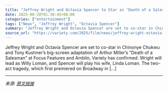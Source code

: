 ```yaml
---
title: "Jeffrey Wright and Octavia Spencer to Star in ‘Death of a Salesman’ at Focus Features and Amblin"
date: 2025-08-20T01:30:45+08:00
categories: ["entertainment"]
tags: ["News", "Jeffrey Wright", "Octavia Spencer"]
summary: "Jeffrey Wright and Octavia Spencer are set to co-star in Chinonye Chukwu and Tony Kushner&#8217;s big-screen adaptation of Arthur Miller&#8217;s &#8220;Death of a Salesman&#8221; at Focus Features and"
source_url: "https://variety.com/2025/film/news/jeffrey-wright-octavia-spencer-death-of-a-salesman-1236493606/"
---
```


Jeffrey Wright and Octavia Spencer are set to co-star in Chinonye Chukwu and Tony Kushner&#8217;s big-screen adaptation of Arthur Miller&#8217;s &#8220;Death of a Salesman&#8221; at Focus Features and Amblin, Variety has confirmed. Wright will lead as Willy Loman, and Spencer will play his wife, Linda Loman. The two-act tragedy, which first premiered on Broadway in [&#8230;]

---

*来源: [原文链接](https://variety.com/2025/film/news/jeffrey-wright-octavia-spencer-death-of-a-salesman-1236493606/)*
